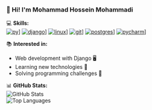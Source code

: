 ### 👋 Hi! I'm Mohammad Hossein Mohammadi

💻 **Skills:**  
[![py](https://skillicons.dev/icons?i=js,html,css,wasm)](https://skillicons.dev)]
[![django](https://skillicons.dev/icons?i=js,html,css,wasm)](https://skillicons.dev)]
[![linux](https://skillicons.dev/icons?i=js,html,css,wasm)](https://skillicons.dev)]
[![git](https://skillicons.dev/icons?i=js,html,css,wasm)](https://skillicons.dev)]
[![postgres](https://skillicons.dev/icons?i=js,html,css,wasm)](https://skillicons.dev)]
[![pycharm](https://skillicons.dev/icons?i=js,html,css,wasm)](https://skillicons.dev)]

📚 **Interested in:**  
- Web development with Django 🖥️  
- Learning new technologies 📖  
- Solving programming challenges 🎯  

📊 **GitHub Stats:**  
![GitHub Stats](https://github-readme-stats.vercel.app/api?username=MohammadHossein007&show_icons=true&theme=dark)  
![Top Languages](https://github-readme-stats.vercel.app/api/top-langs/?username=MohammadHossein007&layout=compact&theme=dark)  
